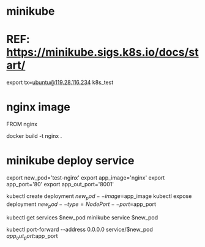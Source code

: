 # minikube
# REF: https://minikube.sigs.k8s.io/docs/start/

export tx=ubuntu@119.28.116.234
k8s_test


# nginx image
FROM nginx

docker build -t nginx .

# minikube deploy service 

export new_pod='test-nginx'
export app_image='nginx'
export app_port='80'
export app_out_port='8001'

kubectl create deployment $new_pod --image=$app_image
kubectl expose deployment $new_pod --type=NodePort --port=$app_port

kubectl get services $new_pod
minikube service $new_pod

kubectl port-forward --address 0.0.0.0 service/$new_pod $app_out_port:$app_port




